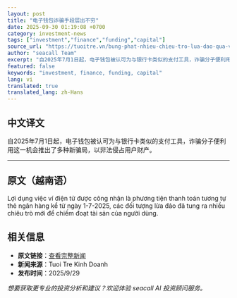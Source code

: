 ```yaml
---
layout: post
title: "电子钱包诈骗手段层出不穷"
date: 2025-09-30 01:19:08 +0700
category: investment-news
tags: ["investment","finance","funding","capital"]
source_url: "https://tuoitre.vn/bung-phat-nhieu-chieu-tro-lua-dao-qua-vi-dien-tu-20250929224618381.htm"
author: "seacall Team"
excerpt: "自2025年7月1日起，电子钱包被认可为与银行卡类似的支付工具，诈骗分子便利用这一机会推出了多种新骗局，以非法侵占用户财产。..."
featured: false
keywords: "investment, finance, funding, capital"
lang: vi
translated: true
translated_lang: zh-Hans
---
```


## 中文译文

自2025年7月1日起，电子钱包被认可为与银行卡类似的支付工具，诈骗分子便利用这一机会推出了多种新骗局，以非法侵占用户财产。

---

## 原文（越南语）

Lợi dụng việc ví điện tử được công nhận là phương tiện thanh toán tương tự thẻ ngân hàng kể từ ngày 1-7-2025, các đối tượng lừa đảo đã tung ra nhiều chiêu trò mới để chiếm đoạt tài sản của người dùng.

## 相关信息

- **原文链接**：[查看完整新闻](https://tuoitre.vn/bung-phat-nhieu-chieu-tro-lua-dao-qua-vi-dien-tu-20250929224618381.htm)
- **新闻来源**：Tuoi Tre Kinh Doanh
- **发布时间**：2025/9/29

*想要获取更专业的投资分析和建议？欢迎体验 seacall AI 投资顾问服务。*